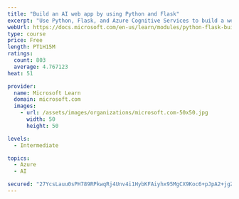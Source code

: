 ```yaml
---
title: "Build an AI web app by using Python and Flask"
excerpt: "Use Python, Flask, and Azure Cognitive Services to build a web app that incorporates AI"
webUrl: https://docs.microsoft.com/en-us/learn/modules/python-flask-build-ai-web-app/
type: course
price: Free
length: PT1H15M
ratings:
  count: 803
  average: 4.767123
heat: 51

provider:
  name: Microsoft Learn
  domain: microsoft.com
  images:
    - url: /assets/images/organizations/microsoft.com-50x50.jpg
      width: 50
      height: 50

levels:
  - Intermediate

topics:
  - Azure
  - AI

secured: "27YcsLauu0sPH789RPkwqRj4Unv4i1HybKFAiyhx95MgCX9Koc6+pJpA2+jgZUg8OVeXr1ZrLcDs7TRS4tD+LySTaP0h+uACLAaAZ2ItPpc3jbZk029CdC55kPVNPsy94+cK1ATTT/RZiGVk7GGyGDbwR0HhpV1eZV4cqYUjBzAhvwRlenG/DHdCNnEmPdBRPJHkewxNlwxZFyvP+Vc6qmV9aEUlB5uED5+O8kjC9L1zsAwAldImJM5x8iiZGXxJ2HGXTxJZpwT3AaDAP6MKnSO+SAxFimSs8Q3f7AFwHM4dUm1tiK9on2WnTLmB/IoBnVo4MZF0xkBfLhoR2uqLZDGgS2N9MAvLcJyzd2ZYieC+iNtMZKuqHYy8UYcLjVqkdFPGCSN9K0VSCQIjkx+ND8pqm/Nyp5S/BsoTFMVYai4=;Dujfog8nTp7t2tEMNw1gbA=="
---
```


